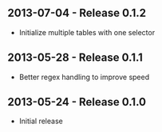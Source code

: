 ## 2013-07-04 - Release 0.1.2
* Initialize multiple tables with one selector

## 2013-05-28 - Release 0.1.1
* Better regex handling to improve speed

## 2013-05-24 - Release 0.1.0
* Initial release